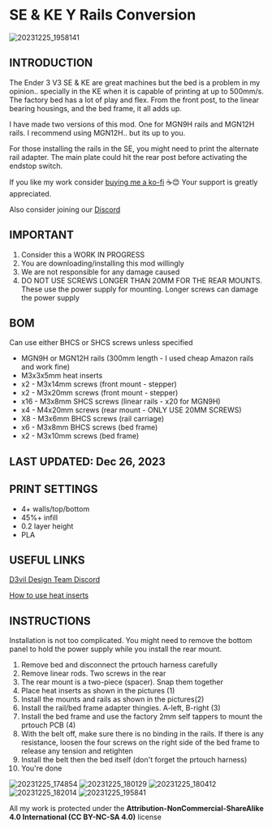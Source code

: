 #  SE & KE Y Rails Conversion
![20231225_1958141](https://github.com/D3vil-Design/Ender3-V3-KE-Hardware-Mods/assets/145330457/19c17aea-6d5a-4a31-b0b7-f6f75f979cae)


## INTRODUCTION

The Ender 3 V3 SE & KE are great machines but the bed is a problem in my opinion.. specially in the KE when it is capable of printing at up to 500mm/s. The factory bed has a lot of play and flex. From the front post, to the linear bearing housings, and the bed frame, it all adds up.

I have made two versions of this mod. One for MGN9H rails and MGN12H rails. I recommend using MGN12H.. but its up to you. 

For those installing the rails in the SE, you might need to print the alternate rail adapter. The main plate could hit the rear post before activating the endstop switch.

If you like my work consider [buying me a ko-fi](https://ko-fi.com/derrickdarrell) ☕😊 Your support is greatly appreciated.

Also consider joining our [Discord](https://discord.gg/d3vil-design)



## IMPORTANT

1. Consider this a WORK IN PROGRESS
2. You are downloading/installing this mod willingly
3. We are not responsible for any damage caused
4. DO NOT USE SCREWS LONGER THAN 20MM FOR THE REAR MOUNTS. These use the power supply for mounting. Longer screws can damage the power supply


## BOM
Can use either BHCS or SHCS screws unless specified

- MGN9H or MGN12H rails (300mm length - I used cheap Amazon rails and work fine)
- M3x3x5mm heat inserts
- x2 - M3x14mm screws (front mount - stepper)
- x2 - M3x20mm screws (front mount - stepper)
- x16 - M3x8mm SHCS screws (linear rails - x20 for MGN9H)
- x4 - M4x20mm screws (rear mount - ONLY USE 20MM SCREWS)
- X8 - M3x6mm BHCS screws (rail carriage)
- x6 - M3x8mm BHCS screws (bed frame)
- x2 - M3x10mm screws (bed frame)



## LAST UPDATED: Dec 26, 2023


## PRINT SETTINGS

- 4+ walls/top/bottom
- 45%+ infill
- 0.2 layer height
- PLA


## USEFUL LINKS

[D3vil Design Team Discord](https://discord.gg/d3vil-design)

[How to use heat inserts](https://ultimaker.com/learn/how-to-use-heat-set-inserts-to-securely-fasten-3d-printed-parts/)


## INSTRUCTIONS

Installation is not too complicated. You might need to remove the bottom panel to hold the power supply while you install the rear mount. 

1. Remove bed and disconnect the prtouch harness carefully
2. Remove linear rods. Two screws in the rear 
3. The rear mount is a two-piece (spacer). Snap them together
4. Place heat inserts as shown in the pictures (1)
5. Install the mounts and rails as shown in the pictures(2)
6. Install the rail/bed frame adapter thingies. A-left, B-right (3)
7. Install the bed frame and use the factory 2mm self tappers to mount the prtouch PCB (4)
8. With the belt off, make sure there is no binding in the rails. If there is any resistance, loosen the four screws on the right side of the bed frame to release any tension and retighten 
9. Install the belt then the bed itself (don't forget the prtouch harness)
10. You're done

![20231225_174854](https://github.com/D3vil-Design/Ender3-V3-KE-Hardware-Mods/assets/145330457/56b21f92-19fe-49c1-8082-f26fc642abbe)
![20231225_180129](https://github.com/D3vil-Design/Ender3-V3-KE-Hardware-Mods/assets/145330457/d81acc89-69f6-46dc-83c2-7b39cda27031)
![20231225_180412](https://github.com/D3vil-Design/Ender3-V3-KE-Hardware-Mods/assets/145330457/f46829b6-bc0b-4c5d-bbbe-4b028b9d4ba9)
![20231225_182014](https://github.com/D3vil-Design/Ender3-V3-KE-Hardware-Mods/assets/145330457/9e0d2630-326d-4484-9ad2-bec86043270b)
![20231225_195841](https://github.com/D3vil-Design/Ender3-V3-KE-Hardware-Mods/assets/145330457/4afaf34e-f99f-4a2d-b4ee-d49d5d92eca8)





All my work is protected under the **Attribution-NonCommercial-ShareAlike 4.0 International (CC BY-NC-SA 4.0)** license
